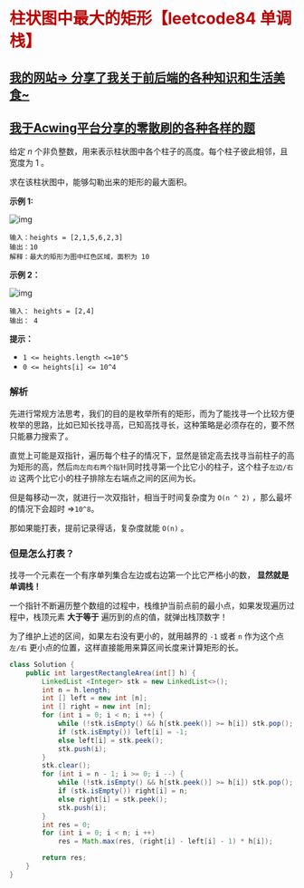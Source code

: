 # <font color="bb000">柱状图中最大的矩形【leetcode84 单调栈】</font>

## [我的网站=> 分享了我关于前后端的各种知识和生活美食~](https://www.fanxy.cloud)

## [我于Acwing平台分享的零散刷的各种各样的题](https://www.acwing.com/blog/content/33005/) 

给定 *n* 个非负整数，用来表示柱状图中各个柱子的高度。每个柱子彼此相邻，且宽度为 1 。

求在该柱状图中，能够勾勒出来的矩形的最大面积。

 

**示例 1:**

![img](https://assets.leetcode.com/uploads/2021/01/04/histogram.jpg)

```
输入：heights = [2,1,5,6,2,3]
输出：10
解释：最大的矩形为图中红色区域，面积为 10
```

**示例 2：**

![img](https://assets.leetcode.com/uploads/2021/01/04/histogram-1.jpg)

```
输入： heights = [2,4]
输出： 4
```

 

**提示：**

- `1 <= heights.length <=10^5`
- `0 <= heights[i] <= 10^4`



### 解析

先进行常规方法思考，我们的目的是枚举所有的矩形，而为了能找寻一个比较方便枚举的思路，比如已知长找寻高，已知高找寻长，这种策略是必须存在的，要不然只能暴力搜索了。

直觉上可能是双指针，遍历每个柱子的情况下，显然是锁定高去找寻当前柱子的高为矩形的高，然后`向左向右两个指针`同时找寻第一个比它小的柱子，这个柱子`左边/右边` 这两个比它小的柱子排除左右端点之间的区间为长。

但是每移动一次，就进行一次双指针，相当于时间复杂度为 `O(n ^ 2)` ，那么最坏的情况下会超时 =>`10^8`。

那如果能打表，提前记录得话，复杂度就能 `O(n)` 。



### 但是怎么打表？

找寻一个元素在一个有序单列集合左边或右边第一个比它严格小的数， **显然就是单调栈！**

一个指针不断遍历整个数组的过程中，栈维护当前点前的最小点，如果发现遍历过程中，栈顶元素 **大于等于** 遍历到的点的值，就弹出栈顶数字！

为了维护上述的区间，如果左右没有更小的，就用越界的 `-1` 或者 `n` 作为这个点 `左/右` 更小点的位置，这样直接能用来算区间长度来计算矩形的长。

```java
class Solution {
    public int largestRectangleArea(int[] h) {
        LinkedList <Integer> stk = new LinkedList<>();
        int n = h.length;
        int [] left = new int [n];
        int [] right = new int [n];
        for (int i = 0; i < n; i ++) {
            while (!stk.isEmpty() && h[stk.peek()] >= h[i]) stk.pop();
            if (stk.isEmpty()) left[i] = -1;
            else left[i] = stk.peek(); 
            stk.push(i);
        }
        stk.clear();
        for (int i = n - 1; i >= 0; i --) {
            while (!stk.isEmpty() && h[stk.peek()] >= h[i]) stk.pop();
            if (stk.isEmpty()) right[i] = n;
            else right[i] = stk.peek();
            stk.push(i);
        }
        int res = 0;
        for (int i = 0; i < n; i ++) 
            res = Math.max(res, (right[i] - left[i] - 1) * h[i]);

        return res;
    }
}
```



